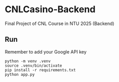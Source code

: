 # CNLCasino-Backend
Final Project of CNL Course in NTU 2025 (Backend)

## Run

Remember to add your Google API key
```
python -m venv .venv
source .venv/bin/activate
pip install -r requirements.txt
python app.py
```
